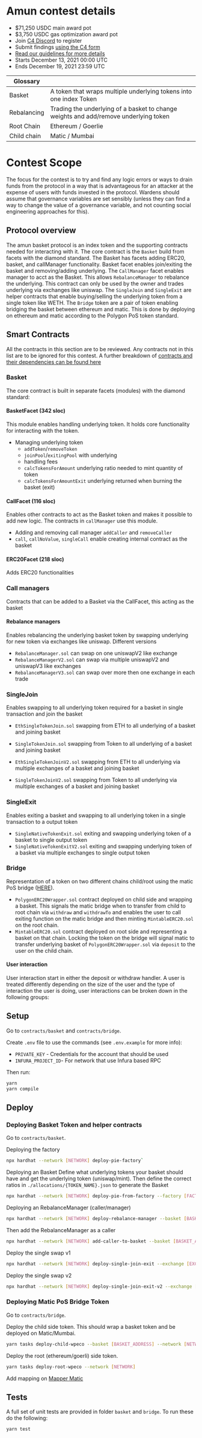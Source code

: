 # Amun contest details
- $71,250 USDC main award pot
- $3,750 USDC gas optimization award pot
- Join [C4 Discord](https://discord.gg/code4rena) to register
- Submit findings [using the C4 form](https://code4rena.com/contests/2021-12-amun-contest/submit)
- [Read our guidelines for more details](https://docs.code4rena.com/roles/wardens)
- Starts December 13, 2021 00:00 UTC
- Ends December 19, 2021 23:59 UTC


| Glossary| |
|-------------------------------|------------------------------------------------------|
|  Basket| A token that wraps multiple underlying tokens into one index Token |
| Rebalancing| Trading the underlying of a basket to change weights and add/remove underlying token |
| Root Chain | Ethereum / Goerlie |
| Child chain | Matic / Mumbai |

# Contest Scope
The focus for the contest is to try and find any logic errors or ways to drain funds from the protocol in a way that is advantageous for an attacker at the expense of users with funds invested in the protocol. Wardens should assume that governance variables are set sensibly (unless they can find a way to change the value of a governance variable, and not counting social engineering approaches for this). 

## Protocol overview
The amun basket protocol is an index token and the supporting contracts needed for interacting with it. 
The core contract is the `Basket` build from facets with the diamond standard. The Basket has facets adding ERC20, basket, and callManager functionality. Basket facet enables join/exiting the basket and removing/adding underlying. 
The `CallManager` facet enables manager to acct as the Basket. This allows `RebalanceManager` to rebalance the underlying. This contract can only be used by the owner and trades underlying via exchanges like uniswap.
The `SingleJoin` and `SingleExit` are helper contracts that enable buying/selling the underlying token from a single token like WETH.
The `Bridge` token are a pair of token enabling bridging the basket between ethereum and matic. This is done by deploying on ethereum and matic according to the Polygon PoS token standard. 

## Smart Contracts
All the contracts in this section are to be reviewed. Any contracts not in this list are to be ignored for this contest.
A further breakdown of [contracts and their dependencies can be found here](https://docs.google.com/spreadsheets/d/1JyHQbAwQq1G_PMl-V5YS5wJ6TzDUjiiCpNN1u7anqw0/edit?usp=sharing)

	
### Basket
The core contract is built in separate facets (modules) with the diamond standard:

#### BasketFacet (342 sloc)
This module enables handling underlying token. It holds core functionality for interacting with the token.  

 - Managing underlying token 
	- `addToken`/`removeToken`
	- `joinPool`/`exitingPool` with underlying
	- handling fees 
	- `calcTokensForAmount` underlying ratio needed to mint quantity of token 
	- `calcTokensForAmountExit` underlying returned when burning the basket (exit)


#### CallFacet (116 sloc)
 Enables other contracts to act as the Basket token and makes it possible to add new logic. The contracts in `callManager` use this module.

  - Adding and removing call manager `addCaller` and `removeCaller`
  - `call`, `callNoValue`, `singleCall` enable creating internal contract as the basket

#### ERC20Facet (218 sloc)
Adds ERC20 functionalities

### Call managers
Contracts that can be added to a Basket via the CallFacet, this acting as the basket

#### Rebalance managers
Enables rebalancing the underlying basket token by swapping underlying for new token via exchanges like uniswap. 
Different versions 
 - `RebalanceManager.sol` can swap on one uniswapV2 like exchange 
 - `RebalanceManagerV2.sol` can swap via multiple uniswapV2 and uniswapV3 like exchanges
 - `RebalanceManagerV3.sol` can swap over more then one exchange in each trade 

### SingleJoin
Enables swapping to all underlying token required for a basket in single transaction and join the basket

 - `EthSingleTokenJoin.sol` swapping from ETH to all underlying of a basket and joining basket
 - `SingleTokenJoin.sol` swapping from Token to all underlying of a basket and joining basket

 - `EthSingleTokenJoinV2.sol` swapping from ETH to all underlying via multiple exchanges of a basket and joining basket
 - `SingleTokenJoinV2.sol` swapping from Token to all underlying via multiple exchanges of a basket and joining basket

### SingleExit
Enables exiting a basket and swapping to all underlying token in a single transaction to a output token

 - `SingleNativeTokenExit.sol` exiting and swapping underlying token of a basket to single output token
 - `SingleNativeTokenExitV2.sol` exiting and swapping underlying token of a basket via multiple exchanges to single output token

### Bridge
Representation of a token on two different chains child/root using the matic PoS bridge ([HERE](https://docs.polygon.technology/docs/develop/ethereum-polygon/pos/getting-started/)). 

- `PolygonERC20Wrapper.sol` contract deployed on child side and wrapping a basket. This signals the matic bridge when to transfer from child to root chain via `withdraw` and `withdrawTo` and enables the user to call exiting function on the matic bridge and then minting `MintableERC20.sol` on the root chain.
- `MintableERC20.sol` contract deployed on root side and representing a basket on that chain. Locking the token on the bridge will signal matic to transfer underlying basket of `PolygonERC20Wrapper.sol` via `deposit` to the user on the child chain.

#### User interaction
User interaction start in either the deposit or withdraw handler. A user is treated differently depending on the size of the user and the type of interaction the user is doing, user interactions can be broken down in the following groups:


## Setup

Go to `contracts/basket` and `contracts/bridge`.

Create `.env` file to use the commands (see `.env.example` for more info):

- `PRIVATE_KEY` - Credentials for the account that should be used
- `INFURA_PROJECT_ID`- For network that use Infura based RPC

Then run:

 ```bash
 yarn 
 yarn compile 
```

## Deploy
### Deploying Basket Token and helper contracts
Go to `contracts/basket`.

Deploying the factory
```bash
npx hardhat --network [NETWORK] deploy-pie-factory`
```

Deploying an Basket 
Define what underlying tokens your basket should have and get the underlying token (uniswap/mint). 
Then define the correct ratios in `./allocations/{TOKEN_NAME}.json` to generate the Basket  
```bash
npx hardhat --network [NETWORK] deploy-pie-from-factory --factory [FACTORY_ADDRESS] --allocation ./allocations/{TOKEN_NAME}.json`
```

Deploying an RebalanceManager (caller/manager)
```bash
npx hardhat --network [NETWORK] deploy-rebalance-manager --basket [BASKET_ADDRESS] --uniswapv2 [UNISWAP_V2_ADDRESS]
```

Then add the RebalanceManager as a caller

```bash
npx hardhat --network [NETWORK] add-caller-to-basket --basket [BASKET_ADDRESS] --caller [CALLER_ADDRESS]
```

Deploy the single swap v1
```bash
npx hardhat --network [NETWORK] deploy-single-join-exit --exchange [EXCHANGE] --token [TOKEN_ADDRESS] --weth [NATIVE_TOKEN]
```

Deploy the single swap v2
```bash
npx hardhat --network [NETWORK] deploy-single-join-exit-v2 --exchange [EXCHANGE] --token [TOKEN_ADDRESS] --weth [NATIVE_TOKEN]
```

### Deploying Matic PoS Bridge Token

Go to `contracts/bridge`.

Deploy the child side token. This should wrap a basket token and be deployed on Matic/Mumbai. 
```bash
yarn tasks deploy-child-wpeco --basket [BASKET_ADDRESS] --network [NETWORK]
```

Deploy the root (ethereum/goerli) side token. 

```bash
yarn tasks deploy-root-wpeco --network [NETWORK]
```

Add mapping on [Mapper Matic](https://mapper.matic.today/map)

## Tests
A full set of unit tests are provided in folder `basket` and `bridge`. To run these do the following:

```bash
yarn test
```
